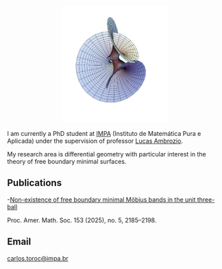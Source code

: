 
<p align="center">
  <img src="/assets/CarlosT.jpg" alt="Carlos A. Toro C." width="250">
</p>

I am currently a PhD student at [IMPA](https://impa.br/) (Instituto de Matemática Pura e Aplicada) under the supervision of professor [Lucas Ambrozio](https://w3.impa.br/~l.ambrozio/).

My research area is differential geometry with particular interest in the theory of free boundary minimal surfaces.

## Publications

-[Non-existence of free boundary minimal Möbius bands in the unit three-ball](https://doi.org/10.1090/proc/17163) 

Proc. Amer. Math. Soc. 153 (2025), no. 5, 2185–2198.

## Email

carlos.toroc@impa.br
